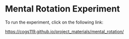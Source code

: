 # Mental Rotation Experiment

To run the experiment, click on the following link:

https://cogs119.github.io/project_materials/mental_rotation/

